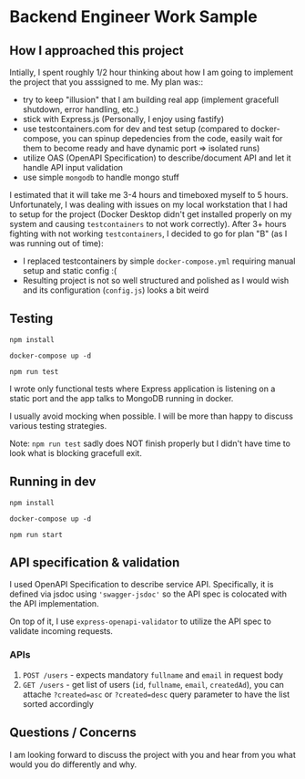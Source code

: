 # Backend Engineer Work Sample

## How I approached this project

Intially, I spent roughly 1/2 hour thinking about how I am going to implement the project that you asssigned to me. My plan was::

- try to keep "illusion" that I am building real app (implement gracefull shutdown, error handling, etc.)
- stick with Express.js (Personally, I enjoy using fastify)
- use testcontainers.com for dev and test setup (compared to docker-compose, you can spinup depedencies from the code, easily wait for them to become ready and have dynamic port => isolated runs)
- utilize OAS (OpenAPI Specification) to describe/document API and let it handle API input validation
- use simple `mongodb` to handle mongo stuff

I estimated that it will take me 3-4 hours and timeboxed myself to 5 hours. Unfortunately, I was dealing with issues on my local workstation that I had to setup for the project (Docker Desktop didn't get installed properly on my system and causing `testcontainers` to not work correctly). After 3+ hours fighting with not working `testcontainers`, I decided to go for plan "B" (as I was running out of time):

- I replaced testcontainers by simple `docker-compose.yml` requiring manual setup and static config :(
- Resulting project is not so well structured and polished as I would wish and its configuration (`config.js`) looks a bit weird

## Testing

`npm install`

`docker-compose up -d`

`npm run test`

I wrote only functional tests where Express application is listening on a static port and the app talks to MongoDB running in docker. 

I usually avoid mocking when possible. I will be more than happy to discuss various testing strategies.

Note: `npm run test` sadly does NOT finish properly but I didn't have time to look what is blocking gracefull exit.

## Running in dev

`npm install`

`docker-compose up -d`

`npm run start`

## API specification & validation

I used OpenAPI Specification to describe service API. Specifically, it is defined via jsdoc using `'swagger-jsdoc'` so the API spec is colocated with the API implementation.

On top of it, I use `express-openapi-validator` to utilize the API spec to validate incoming requests.

### APIs

1. `POST /users` - expects mandatory `fullname` and `email` in request body
1. `GET /users` - get list of users (`id`, `fullname`, `email`, `createdAd`), you can attache `?created=asc` or `?created=desc` query parameter to have the list sorted accordingly

## Questions / Concerns

I am looking forward to discuss the project with you and hear from you what would you do differently and why. 